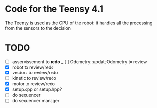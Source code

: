 # Code for the Teensy 4.1

The Teensy is used as the CPU of the robot: it handles all the processing from the sensors to the decision

# TODO

- [ ] asservissement to **redo**
_ [ ] Odometry::updateOdometry to review
- [x] robot to review/redo
- [x] vectors to review/redo
- [ ] kinetic to review/redo
- [x] motor to review/redo
- [x] setup.cpp or setup.hpp?
- [ ] do sequencer
- [ ] do sequencer manager
